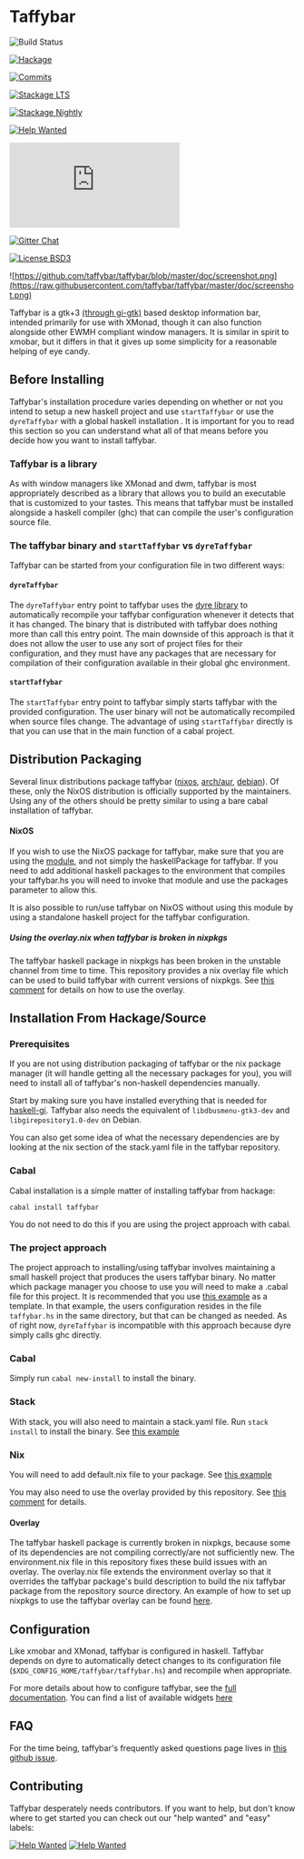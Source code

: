 # Taffybar

![Build Status](https://github.com/taffybar/taffybar/actions/workflows/nix.yml/badge.svg)

[![Hackage](https://img.shields.io/hackage/v/taffybar.svg?logo=haskell&label=taffybar)](https://hackage.haskell.org/package/taffybar)

[![Commits](https://img.shields.io/github/commits-since/taffybar/taffybar/latest-release.svg?label=unreleased%20commits)](https://github.com/taffybar/taffybar/compare/latest-release...master)

[![Stackage LTS](http://stackage.org/package/taffybar/badge/lts)](http://stackage.org/lts/package/taffybar)

[![Stackage Nightly](http://stackage.org/package/taffybar/badge/nightly)](http://stackage.org/nightly/package/taffybar)

[![Help Wanted](https://img.shields.io/github/issues/taffybar/taffybar/help%20wanted.svg)](https://github.com/taffybar/taffybar/labels/help%20wanted)

[![Matrix Chat](https://matrix.to/#/#taffybar:matrix.org)](https://img.shields.io/matrix/taffybar_Lobby:gitter.im)

[![Gitter Chat](https://badges.gitter.im/gitterHQ/gitter.png)](https://gitter.im/taffybar/Lobby)

[![License BSD3](https://img.shields.io/badge/license-BSD3-green.svg?dummy)](https://github.com/taffybar/taffybar/blob/master/LICENSE)

![https://github.com/taffybar/taffybar/blob/master/doc/screenshot.png](https://raw.githubusercontent.com/taffybar/taffybar/master/doc/screenshot.png)

Taffybar is a gtk+3 [(through
gi-gtk)](https://github.com/taffybar/taffybar/issues/256) based desktop
information bar, intended primarily for use with XMonad, though it can also
function alongside other EWMH compliant window managers. It is similar in spirit
to xmobar, but it differs in that it gives up some simplicity for a reasonable
helping of eye candy.

Before Installing
-----------------

Taffybar's installation procedure varies depending on whether or not you intend
to setup a new haskell project and use `startTaffybar` or use the `dyreTaffybar`
with a global haskell installation . It is important for you to read this
section so you can understand what all of that means before you decide how you
want to install taffybar.

### Taffybar is a library

As with window managers like XMonad and dwm, taffybar is most appropriately
described as a library that allows you to build an executable that is customized
to your tastes. This means that taffybar must be installed alongside a haskell
compiler (ghc) that can compile the user's configuration source file.

### The taffybar binary and `startTaffybar` vs `dyreTaffybar`

Taffybar can be started from your configuration file in two different ways:

#### `dyreTaffybar`

The `dyreTaffybar` entry point to taffybar uses the [dyre
library](https://github.com/willdonnelly/dyre) to automatically recompile your
taffybar configuration whenever it detects that it has changed. The binary that
is distributed with taffybar does nothing more than call this entry point. The
main downside of this approach is that it does not allow the user to use any
sort of project files for their configuration, and they must have any packages
that are necessary for compilation of their configuration available in their
global ghc environment.

#### `startTaffybar`

The `startTaffybar` entry point to taffybar simply starts taffybar with the
provided configuration. The user binary will not be automatically recompiled
when source files change. The advantage of using `startTaffybar` directly is
that you can use that in the main function of a cabal project.

Distribution Packaging
----------------------
Several linux distributions package taffybar
([nixos](https://github.com/NixOS/nixpkgs/blob/master/pkgs/applications/window-managers/taffybar/default.nix),
[arch/aur](https://aur.archlinux.org/packages/taffybar/),
[debian](https://aur.archlinux.org/packages/taffybar/)). Of these, only the
NixOS distribution is officially supported by the maintainers. Using any of the
others should be pretty similar to using a bare cabal installation of taffybar.

#### NixOS

If you wish to use the NixOS package for taffybar, make sure that you are using
the
[module](https://github.com/NixOS/nixpkgs/blob/master/pkgs/applications/window-managers/taffybar/default.nix),
and not simply the haskellPackage for taffybar. If you need to add additional
haskell packages to the environment that compiles your taffybar.hs you will need
to invoke that module and use the packages parameter to allow this.

It is also possible to run/use taffybar on NixOS without using this module by
using a standalone haskell project for the taffybar configuration.

##### Using the overlay.nix when taffybar is broken in nixpkgs
The taffybar haskell package in nixpkgs has been broken in the unstable channel
from time to time. This repository provides a nix overlay file which can be used
to build taffybar with current versions of nixpkgs. See [this
comment](https://github.com/taffybar/taffybar/issues/464#issuecomment-503258726)
for details on how to use the overlay.

Installation From Hackage/Source
--------------------------------

### Prerequisites

If you are not using distribution packaging of taffybar or the nix package
manager (it will handle getting all the necessary packages for you), you will
need to install all of taffybar's non-haskell dependencies manually.

Start by making sure you have installed everything that is needed for [haskell-gi](https://github.com/haskell-gi/haskell-gi). Taffybar also needs the
equivalent of `libdbusmenu-gtk3-dev` and `libgirepository1.0-dev` on Debian.

You can also get some idea of what the necessary dependencies are by looking at
the nix section of the stack.yaml file in the taffybar repository.

### Cabal

Cabal installation is a simple matter of installing taffybar from hackage:
```
cabal install taffybar
```

You do not need to do this if you are using the project approach with cabal.

### The project approach
The project approach to installing/using taffybar involves maintaining a small
haskell project that produces the users taffybar binary. No matter which package
manager you choose to use you will need to make a .cabal file for this project.
It is recommended that you use [this
example](https://github.com/taffybar/taffybar/blob/master/example/my-taffybar.cabal)
as a template. In that example, the users configuration resides in the file
`taffybar.hs` in the same directory, but that can be changed as needed. As of
right now, `dyreTaffybar` is incompatible with this approach because dyre simply
calls ghc directly.

### Cabal

Simply run `cabal new-install` to install the binary.

### Stack

With stack, you will also need to maintain a stack.yaml file. Run `stack
install` to install the binary. See [this
example](https://github.com/taffybar/taffybar/blob/master/example/stack.yaml)

### Nix

You will need to add default.nix file to your package. See [this
example](https://github.com/taffybar/taffybar/blob/master/example/default.nix)

You may also need to use the overlay provided by this repository. See [this
comment](https://github.com/taffybar/taffybar/issues/464#issuecomment-503258726)
for details.

#### Overlay

The taffybar haskell package is currently broken in nixpkgs, because some of its
dependencies are not compiling correctly/are not sufficiently new. The
environment.nix file in this repository fixes these build issues with an
overlay. The overlay.nix file extends the environment overlay so that it
overrides the taffybar package's build description to build the nix taffybar
package from the repository source directory. An example of how to set up
nixpkgs to use the taffybar overlay can be found
[here](https://github.com/ivanmalison/dotfiles/blob/a20b11a070472d182e09cf39f2b0149f39eac9ac/dotfiles/config/taffybar/base.nix#L1).


Configuration
-------------

Like xmobar and XMonad, taffybar is configured in haskell. Taffybar depends on
dyre to automatically detect changes to its configuration file
(`$XDG_CONFIG_HOME/taffybar/taffybar.hs`) and recompile when appropriate.

For more details about how to configure taffybar, see the [full
documentation](https://hackage.haskell.org/package/taffybar). You can find a
list of available widgets
[here](http://hackage.haskell.org/package/taffybar-2.0.0/docs/System-Taffybar-Widget.html)

FAQ
---

For the time being, taffybar's frequently asked questions page lives in [this
github issue](https://github.com/taffybar/taffybar/issues/332).

Contributing
------------

Taffybar desperately needs contributors. If you want to help, but don't know
where to get started you can check out our "help wanted" and "easy" labels:


[![Help Wanted](https://img.shields.io/github/issues/taffybar/taffybar/help%20wanted.svg)](https://github.com/taffybar/taffybar/labels/help%20wanted)
[![Help Wanted](https://img.shields.io/github/issues/taffybar/taffybar/easy.svg)](https://github.com/taffybar/taffybar/labels/easy)

